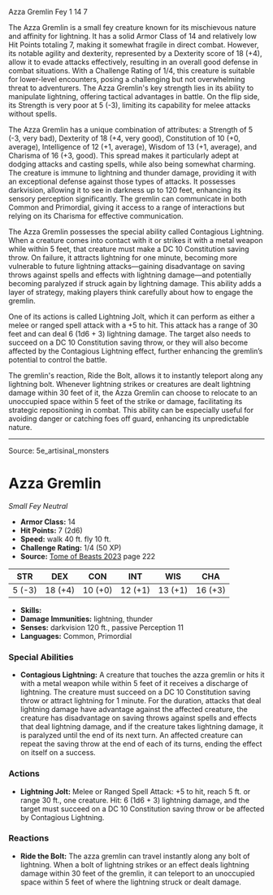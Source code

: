 <MonsterName/>Azza Gremlin</MonsterName>
<CreatureType/>Fey</CreatureType>
<CR/>1</CR>
<AC/>14</AC>
<HP/>7</HP>
<summary>The Azza Gremlin is a small fey creature known for its mischievous nature and affinity for lightning. It has a solid Armor Class of 14 and relatively low Hit Points totaling 7, making it somewhat fragile in direct combat. However, its notable agility and dexterity, represented by a Dexterity score of 18 (+4), allow it to evade attacks effectively, resulting in an overall good defense in combat situations. With a Challenge Rating of 1/4, this creature is suitable for lower-level encounters, posing a challenging but not overwhelming threat to adventurers. The Azza Gremlin's key strength lies in its ability to manipulate lightning, offering tactical advantages in battle. On the flip side, its Strength is very poor at 5 (-3), limiting its capability for melee attacks without spells. </summary>

<detail>

The Azza Gremlin has a unique combination of attributes: a Strength of 5 (-3, very bad), Dexterity of 18 (+4, very good), Constitution of 10 (+0, average), Intelligence of 12 (+1, average), Wisdom of 13 (+1, average), and Charisma of 16 (+3, good). This spread makes it particularly adept at dodging attacks and casting spells, while also being somewhat charming. The creature is immune to lightning and thunder damage, providing it with an exceptional defense against those types of attacks. It possesses darkvision, allowing it to see in darkness up to 120 feet, enhancing its sensory perception significantly. The gremlin can communicate in both Common and Primordial, giving it access to a range of interactions but relying on its Charisma for effective communication.

The Azza Gremlin possesses the special ability called Contagious Lightning. When a creature comes into contact with it or strikes it with a metal weapon while within 5 feet, that creature must make a DC 10 Constitution saving throw. On failure, it attracts lightning for one minute, becoming more vulnerable to future lightning attacks—gaining disadvantage on saving throws against spells and effects with lightning damage—and potentially becoming paralyzed if struck again by lightning damage. This ability adds a layer of strategy, making players think carefully about how to engage the gremlin.

One of its actions is called Lightning Jolt, which it can perform as either a melee or ranged spell attack with a +5 to hit. This attack has a range of 30 feet and can deal 6 (1d6 + 3) lightning damage. The target also needs to succeed on a DC 10 Constitution saving throw, or they will also become affected by the Contagious Lightning effect, further enhancing the gremlin’s potential to control the battle.

The gremlin's reaction, Ride the Bolt, allows it to instantly teleport along any lightning bolt. Whenever lightning strikes or creatures are dealt lightning damage within 30 feet of it, the Azza Gremlin can choose to relocate to an unoccupied space within 5 feet of the strike or damage, facilitating its strategic repositioning in combat. This ability can be especially useful for avoiding danger or catching foes off guard, enhancing its unpredictable nature.</detail>



---

Source: 5e_artisinal_monsters

# Azza Gremlin

*Small* *Fey* *Neutral*

- **Armor Class:** 14
- **Hit Points:** 7 (2d6)
- **Speed:** walk 40 ft. fly 10 ft.
- **Challenge Rating:** 1/4 (50 XP)
- **Source:** [Tome of Beasts 2023](https://koboldpress.com/kpstore/product/tome-of-beasts-1-2023-edition/) page 222

| STR | DEX | CON | INT | WIS | CHA |
| --- | --- | --- | --- | --- | --- |
| 5 (-3) | 18 (+4) | 10 (+0) | 12 (+1) | 13 (+1) | 16 (+3) |

- **Skills:** 
- **Damage Immunities:** lightning, thunder
- **Senses:** darkvision 120 ft., passive Perception 11
- **Languages:** Common, Primordial

### Special Abilities

- **Contagious Lightning:** A creature that touches the azza gremlin or hits it with a metal weapon while within 5 feet of it receives a discharge of lightning. The creature must succeed on a DC 10 Constitution saving throw or attract lightning for 1 minute. For the duration, attacks that deal lightning damage have advantage against the affected creature, the creature has disadvantage on saving throws against spells and effects that deal lightning damage, and if the creature takes lightning damage, it is paralyzed until the end of its next turn. An affected creature can repeat the saving throw at the end of each of its turns, ending the effect on itself on a success.

### Actions

- **Lightning Jolt:** Melee or Ranged Spell Attack: +5 to hit, reach 5 ft. or range 30 ft., one creature. Hit: 6 (1d6 + 3) lightning damage, and the target must succeed on a DC 10 Constitution saving throw or be affected by Contagious Lightning.

### Reactions

- **Ride the Bolt:** The azza gremlin can travel instantly along any bolt of lightning. When a bolt of lightning strikes or an effect deals lightning damage within 30 feet of the gremlin, it can teleport to an unoccupied space within 5 feet of where the lightning struck or dealt damage.


